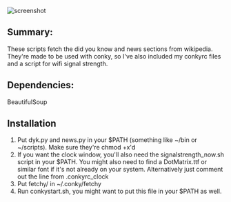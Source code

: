 ![screenshot]("/screenshot.png")

## Summary:
These scripts fetch the did you know and news sections from wikipedia. They're made to be used with conky, so I've also included my conkyrc files and a script for wifi signal strength.

## Dependencies:
BeautifulSoup

## Installation

1. Put dyk.py and news.py in your $PATH (something like ~/bin or ~/scripts). Make sure they're chmod +x'd
2. If you want the clock window, you'll also need the signalstrength\_now.sh script in your $PATH. You might also need to find a DotMatrix.ttf or similar font if it's not already on your system. Alternatively just comment out the line from .conkyrc_clock
3. Put fetchy/ in ~/.conky/fetchy
4. Run conkystart.sh, you might want to put this file in your $PATH as well.


